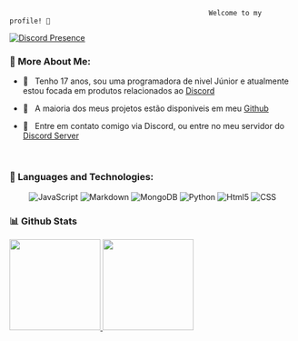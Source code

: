                                                      Welcome to my profile! 🍒

[![Discord Presence](https://lanyard.cnrad.dev/api/678007316720910338)](https://discord.com/users/678007316720910338)
<br/>
  
###  🎲 More About Me:

- 🍨 &nbsp; Tenho 17 anos, sou uma programadora de nivel Júnior e atualmente estou focada em produtos relacionados ao [Discord](https://discord.com)

- 📮 &nbsp; A maioria dos meus projetos estão disponiveis em meu [Github](https://github.com/firstzinha?tab=repositories)

- 🌊 &nbsp; Entre em contato comigo via Discord, ou entre no meu servidor do [Discord Server](https://discord.gg/ShKDs48FAs)

<br>

### 📡 Languages and Technologies:

<p align="center">
  <img alt="JavaScript" src="https://img.shields.io/badge/JavaScript-323330?style=for-the-badge&logo=javascript&logoColor=F7DF1E">
  <img alt="Markdown" src="https://img.shields.io/badge/markdown-1d3d74.svg?&style=for-the-badge&logo=markdown&logoColor=white"/>
  <img alt="MongoDB" src="https://img.shields.io/badge/MongoDB-4EA94B?style=for-the-badge&logo=mongodb&logoColor=white">
  <img alt="Python" src="https://img.shields.io/badge/Python-14354C?style=for-the-badge&logo=python&logoColor=white">
  <img alt="Html5" src="https://img.shields.io/badge/HTML5-E34F26?style=for-the-badge&logo=html5&logoColor=white">
  <img alt="CSS" src="https://img.shields.io/badge/CSS-1572B6?&style=for-the-badge&logo=css3&logoColor=white">
</p>

### 📊 Github Stats
<a href='https://github.com/yVexy/github-stats-transparent'>
  
<a href="#">
                <img height="160em" src="https://github-readme-stats-yngtukzpf-focamacho.vercel.app/api?username=yVexy&show_icons=true&theme=radical&include_all_commits=true&count_private=true"/>
                <img height="160em" src="https://github-readme-stats-yngtukzpf-focamacho.vercel.app/api/top-langs/?username=yVexy&layout=compact&langs_count=7&theme=radical&custom_title=Most%20Used%20Languages%20(Public%20Repos)"/>
                <br/>
        </a>
 </a>
